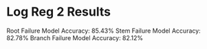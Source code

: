 # Log Reg 2 Results

Root Failure Model Accuracy: 85.43%
Stem Failure Model Accuracy: 82.78%
Branch Failure Model Accuracy: 82.12%